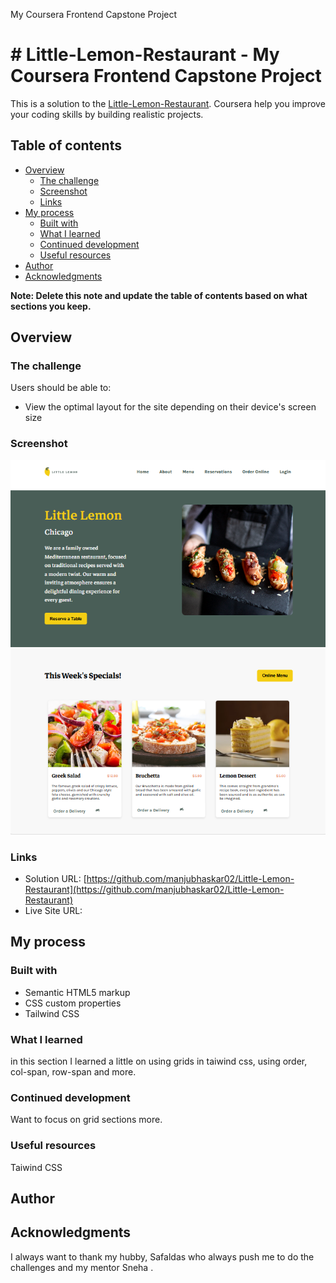 
 My Coursera Frontend Capstone Project

 # # Little-Lemon-Restaurant -  My Coursera Frontend Capstone Project

This is a solution to the [Little-Lemon-Restaurant](https://www.coursera.org/learn/meta-front-end-developer-capstone/peer/KORh6/booking-a-table-on-the-little-lemon-website). Coursera help you improve your coding skills by building realistic projects. 

## Table of contents

- [Overview](#overview)
  - [The challenge](#the-challenge)
  - [Screenshot](#screenshot)
  - [Links](#links)
- [My process](#my-process)
  - [Built with](#built-with)
  - [What I learned](#what-i-learned)
  - [Continued development](#continued-development)
  - [Useful resources](#useful-resources)
- [Author](#author)
- [Acknowledgments](#acknowledgments)

**Note: Delete this note and update the table of contents based on what sections you keep.**

## Overview

### The challenge

Users should be able to:

- View the optimal layout for the site depending on their device's screen size

### Screenshot

![Little-Lemon](src/images/Screenshot.png)


### Links

- Solution URL: [https://github.com/manjubhaskar02/Little-Lemon-Restaurant](https://github.com/manjubhaskar02/Little-Lemon-Restaurant)
- Live Site URL: 

## My process

### Built with

- Semantic HTML5 markup
- CSS custom properties
- Tailwind CSS
### What I learned

in this section I learned a little on using  grids in taiwind css, using order, col-span, row-span and more.


### Continued development

Want to focus on grid sections more.
### Useful resources

Taiwind CSS
## Author

## Acknowledgments

I always want to thank my hubby, Safaldas who always push me to do the challenges and my mentor Sneha .

